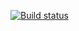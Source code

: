 [![Build status](https://ci.appveyor.com/api/projects/status/7t7eb6ia8krp0a8k?svg=true)](https://ci.appveyor.com/project/Yana-Gus/hw2-2-selenide-delivery)
